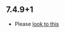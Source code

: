 ## 7.4.9+1

- Please [look to this](https://dooboolab.github.io/flutter_sound/book/CHANGELOG.html)

